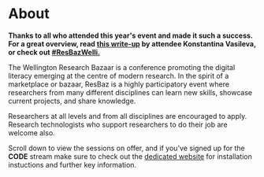 # About

<b> Thanks to all who attended this year's event and made it such a success. For a great overview, read <a href="https://medium.com/the-data-nudge/research-bazaar-wellington-my-takeaways-from-2-great-days-of-data-science-talks-7b2bfede8d77">this write-up</a> by attendee Konstantina Vasileva, or check out <a href="https://twitter.com/hashtag/resbazwelli?f=tweets&vertical=default">#ResBazWelli.</a></b>
<p>
The Wellington Research Bazaar is a conference promoting the digital literacy emerging at the centre of modern research. In the spirit of a marketplace or bazaar, ResBaz is a highly participatory event where researchers from many different disciplines can learn new skills, showcase current projects, and share knowledge.
<p>
Researchers at all levels and from all disciplines are encouraged to apply. <br>Research technologists who support researchers to do their job are welcome also. 
<p>
Scroll down to view the sessions on offer, and if you've signed up for the <b>CODE</b> stream make sure to check out the  <a href="https://andre-geldenhuis.github.io/2018-07-04-vuw/" taret="_blank"> dedicated website</a> for installation instuctions and further key information. 
